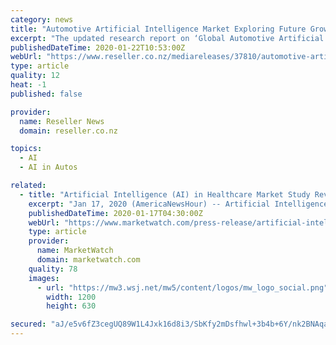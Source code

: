 ```yaml
---
category: news
title: "Automotive Artificial Intelligence Market Exploring Future Growth 2017-2024 and Key Players - NVIDIA, Waymo, Intel"
excerpt: "The updated research report on ‘Global Automotive Artificial Intelligence Market’ offers real-time information with key insights on product specification, customers’ requirements, and details on competitors. Market Growth Insight also delivers ..."
publishedDateTime: 2020-01-22T10:53:00Z
webUrl: "https://www.reseller.co.nz/mediareleases/37810/automotive-artificial-intelligence-market/"
type: article
quality: 12
heat: -1
published: false

provider:
  name: Reseller News
  domain: reseller.co.nz

topics:
  - AI
  - AI in Autos

related:
  - title: "Artificial Intelligence (AI) in Healthcare Market Study Reveals Growth Factors and Competitive Outlook for Future"
    excerpt: "Jan 17, 2020 (AmericaNewsHour) -- Artificial Intelligence (AI ... practices can be used for alerts & reminder, diagnostic, therapy planning, information retrieval, and image interpretation."
    publishedDateTime: 2020-01-17T04:30:00Z
    webUrl: "https://www.marketwatch.com/press-release/artificial-intelligence-ai-in-healthcare-market-study-reveals-growth-factors-and-competitive-outlook-for-future-2020-01-17"
    type: article
    provider:
      name: MarketWatch
      domain: marketwatch.com
    quality: 78
    images:
      - url: "https://mw3.wsj.net/mw5/content/logos/mw_logo_social.png"
        width: 1200
        height: 630

secured: "aJ/e5v6fZ3cegUQ89W1L4Jxk16d8i3/SbKfy2mDsfhwl+3b4b+6Y/nk2BNAqaE4cX76a/7rtgyF3NZ/of/cEV9m6hzIVjtvRgemXl6wD+SmETZTpOyzMpzkOUvI+R0GpMnFbkTznnnBJ6EAxe/LdrXor0Rms++RolZ3T7W3gKF+9sH913IZNYtwp+XFKpd2AMJnhh3KMUkl7Hk1dPyFN7SPFb+KznUx0lTI/9tR5H4MIg7SjEckwVaODN6EQusXHARkljPuXXKHk7MDEwxzcsPb/EETuFFbl79kKFzKugl/EFtzrTlabtl1VMY7XCCbt;ZE8B6sQrhgCwB5oyPhUvIA=="
---
```


